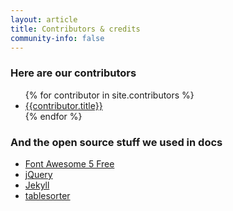 ```yaml
---
layout: article
title: Contributors & credits
community-info: false
---
```


<div class="contributions">

### Here are our contributors

  <ul>
  {% for contributor in site.contributors %}
    <li><a href="{{contributor.url | prepend: site.baseurl}}">{{contributor.title}}</a></li>
  {% endfor %}
  </ul>

### And the open source stuff we used in docs

  * [Font Awesome 5 Free](https://fontawesome.com/)
  * [jQuery](https://jquery.com/)
  * [Jekyll](https://jekyllrb.com/)
  * [tablesorter](https://github.com/mottie/tablesorter)

</div>